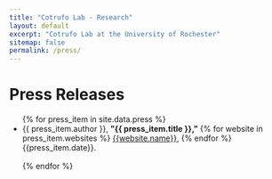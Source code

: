 ```yaml
---
title: "Cotrufo Lab - Research"
layout: default
excerpt: "Cotrufo Lab at the University of Rochester"
sitemap: false
permalink: /press/
---
```


<h1>Press Releases</h1>
<ul>
{% for press_item in site.data.press %}

<li style="margin-bottom: 1rem">
{{ press_item.author }}, <b>"{{ press_item.title }},"</b> 
{% for website in press_item.websites %}
<a href="{{website.url}}">{{website.name}}</a>,
{% endfor %}
 {{press_item.date}}.
</li> 

{% endfor %}
</ul>
